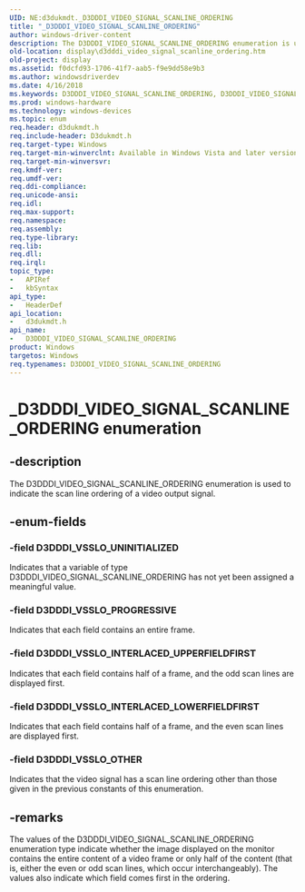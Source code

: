 ```yaml
---
UID: NE:d3dukmdt._D3DDDI_VIDEO_SIGNAL_SCANLINE_ORDERING
title: "_D3DDDI_VIDEO_SIGNAL_SCANLINE_ORDERING"
author: windows-driver-content
description: The D3DDDI_VIDEO_SIGNAL_SCANLINE_ORDERING enumeration is used to indicate the scan line ordering of a video output signal.
old-location: display\d3dddi_video_signal_scanline_ordering.htm
old-project: display
ms.assetid: f0dcfd93-1706-41f7-aab5-f9e9dd58e9b3
ms.author: windowsdriverdev
ms.date: 4/16/2018
ms.keywords: D3DDDI_VIDEO_SIGNAL_SCANLINE_ORDERING, D3DDDI_VIDEO_SIGNAL_SCANLINE_ORDERING enumeration [Display Devices], D3DDDI_VSSLO_INTERLACED_LOWERFIELDFIRST, D3DDDI_VSSLO_INTERLACED_UPPERFIELDFIRST, D3DDDI_VSSLO_OTHER, D3DDDI_VSSLO_PROGRESSIVE, D3DDDI_VSSLO_UNINITIALIZED, DmEnums_81ac5c85-97c5-40ac-a6e6-df079576211a.xml, _D3DDDI_VIDEO_SIGNAL_SCANLINE_ORDERING, d3dukmdt/D3DDDI_VIDEO_SIGNAL_SCANLINE_ORDERING, d3dukmdt/D3DDDI_VSSLO_INTERLACED_LOWERFIELDFIRST, d3dukmdt/D3DDDI_VSSLO_INTERLACED_UPPERFIELDFIRST, d3dukmdt/D3DDDI_VSSLO_OTHER, d3dukmdt/D3DDDI_VSSLO_PROGRESSIVE, d3dukmdt/D3DDDI_VSSLO_UNINITIALIZED, display.d3dddi_video_signal_scanline_ordering
ms.prod: windows-hardware
ms.technology: windows-devices
ms.topic: enum
req.header: d3dukmdt.h
req.include-header: D3dukmdt.h
req.target-type: Windows
req.target-min-winverclnt: Available in Windows Vista and later versions of the Windows operating systems.
req.target-min-winversvr: 
req.kmdf-ver: 
req.umdf-ver: 
req.ddi-compliance: 
req.unicode-ansi: 
req.idl: 
req.max-support: 
req.namespace: 
req.assembly: 
req.type-library: 
req.lib: 
req.dll: 
req.irql: 
topic_type:
-	APIRef
-	kbSyntax
api_type:
-	HeaderDef
api_location:
-	d3dukmdt.h
api_name:
-	D3DDDI_VIDEO_SIGNAL_SCANLINE_ORDERING
product: Windows
targetos: Windows
req.typenames: D3DDDI_VIDEO_SIGNAL_SCANLINE_ORDERING
---
```


# _D3DDDI_VIDEO_SIGNAL_SCANLINE_ORDERING enumeration


## -description


The D3DDDI_VIDEO_SIGNAL_SCANLINE_ORDERING enumeration is used to indicate the scan line ordering of a video output signal.  


## -enum-fields




### -field D3DDDI_VSSLO_UNINITIALIZED

Indicates that a variable of type D3DDDI_VIDEO_SIGNAL_SCANLINE_ORDERING has not yet been assigned a meaningful value.


### -field D3DDDI_VSSLO_PROGRESSIVE

Indicates that each field contains an entire frame.


### -field D3DDDI_VSSLO_INTERLACED_UPPERFIELDFIRST

Indicates that each field contains half of a frame, and the odd scan lines are displayed first. 


### -field D3DDDI_VSSLO_INTERLACED_LOWERFIELDFIRST

Indicates that each field contains half of a frame, and the even scan lines are displayed first. 


### -field D3DDDI_VSSLO_OTHER

Indicates that the video signal has a scan line ordering other than those given in the previous constants of this enumeration.


## -remarks



The values of the D3DDDI_VIDEO_SIGNAL_SCANLINE_ORDERING enumeration type indicate whether the image displayed on the monitor contains the entire content of a video frame or only half of the content (that is, either the even or odd scan lines, which occur interchangeably). The values also indicate which field comes first in the ordering.



